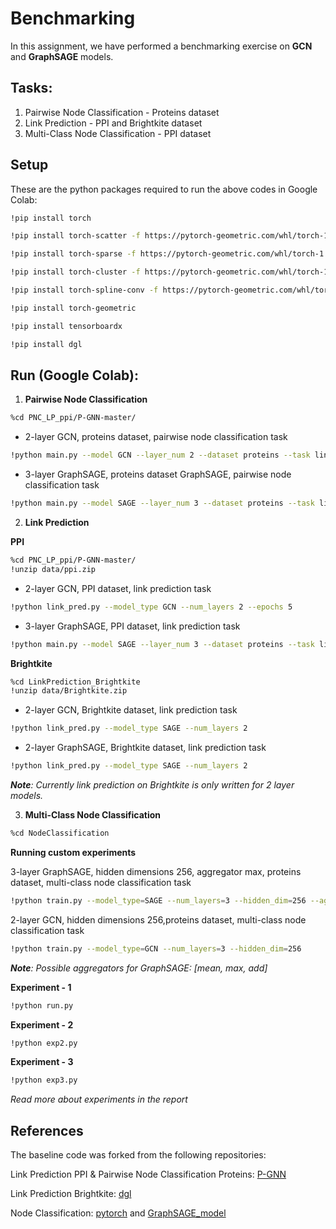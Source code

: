 # Benchmarking

In this assignment, we have performed a benchmarking exercise on **GCN** and **GraphSAGE** models.

## Tasks:

1. Pairwise Node Classification - Proteins dataset
2. Link Prediction - PPI and Brightkite dataset
3. Multi-Class Node Classification - PPI dataset

## Setup

These are the python packages required to run the above codes in Google Colab:

```bash
!pip install torch

!pip install torch-scatter -f https://pytorch-geometric.com/whl/torch-1.8.0+cu101.html

!pip install torch-sparse -f https://pytorch-geometric.com/whl/torch-1.8.0+cu101.html

!pip install torch-cluster -f https://pytorch-geometric.com/whl/torch-1.8.0+cu101.html

!pip install torch-spline-conv -f https://pytorch-geometric.com/whl/torch-1.8.0+cu101.html

!pip install torch-geometric

!pip install tensorboardx

!pip install dgl
```

## Run (Google Colab):

1. **Pairwise Node Classification**

```bash
%cd PNC_LP_ppi/P-GNN-master/
```

- 2-layer GCN, proteins dataset, pairwise node classification task

```bash
!python main.py --model GCN --layer_num 2 --dataset proteins --task link_pair
```

- 3-layer GraphSAGE, proteins dataset
  GraphSAGE, pairwise node classification task

```bash
!python main.py --model SAGE --layer_num 3 --dataset proteins --task link_pair
```

2. **Link Prediction**

**PPI**

```bash
%cd PNC_LP_ppi/P-GNN-master/
!unzip data/ppi.zip
```

- 2-layer GCN, PPI dataset, link prediction task

```bash
!python link_pred.py --model_type GCN --num_layers 2 --epochs 5
```

- 3-layer GraphSAGE, PPI dataset, link prediction task

```bash
!python main.py --model SAGE --layer_num 3 --dataset proteins --task link
```

**Brightkite**

```bash
%cd LinkPrediction_Brightkite
!unzip data/Brightkite.zip
```

- 2-layer GCN, Brightkite dataset, link prediction task

```bash
!python link_pred.py --model_type SAGE --num_layers 2
```

- 2-layer GraphSAGE, Brightkite dataset, link prediction task

```bash
!python link_pred.py --model_type SAGE --num_layers 2
```

_**Note**: Currently link prediction on Brightkite is only written for 2 layer models._

3. **Multi-Class Node Classification**

```bash
%cd NodeClassification
```

**Running custom experiments**

3-layer GraphSAGE, hidden dimensions 256, aggregator max, proteins dataset, multi-class node classification task

```bash
!python train.py --model_type=SAGE --num_layers=3 --hidden_dim=256 --aggregator=max
```

2-layer GCN, hidden dimensions 256,proteins dataset, multi-class node classification task

```bash
!python train.py --model_type=GCN --num_layers=3 --hidden_dim=256
```

_**Note**: Possible aggregators for GraphSAGE: [mean, max, add]_

**Experiment - 1**

```bash
!python run.py
```

**Experiment - 2**

```bash
!python exp2.py
```

**Experiment - 3**

```bash
!python exp3.py
```

_Read more about experiments in the report_

## References

The baseline code was forked from the following repositories:

Link Prediction PPI & Pairwise Node Classification Proteins: [P-GNN](https://github.com/JiaxuanYou/P-GNN)

Link Prediction Brightkite:
[dgl](https://github.com/dmlc/dgl)

Node Classification: [pytorch](https://pytorch-geometric.readthedocs.io/en/latest/modules/data.html) and [GraphSAGE_model](https://github.com/rusty1s/pytorch_geometric/blob/master/benchmark/kernel/graph_sage.py)
